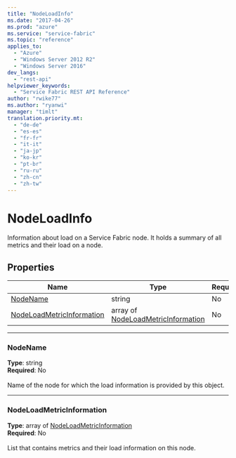 ```yaml
---
title: "NodeLoadInfo"
ms.date: "2017-04-26"
ms.prod: "azure"
ms.service: "service-fabric"
ms.topic: "reference"
applies_to: 
  - "Azure"
  - "Windows Server 2012 R2"
  - "Windows Server 2016"
dev_langs: 
  - "rest-api"
helpviewer_keywords: 
  - "Service Fabric REST API Reference"
author: "rwike77"
ms.author: "ryanwi"
manager: "timlt"
translation.priority.mt: 
  - "de-de"
  - "es-es"
  - "fr-fr"
  - "it-it"
  - "ja-jp"
  - "ko-kr"
  - "pt-br"
  - "ru-ru"
  - "zh-cn"
  - "zh-tw"
---
```

# NodeLoadInfo

Information about load on a Service Fabric node. It holds a summary of all metrics and their load on a node.

## Properties
| Name | Type | Required |
| --- | --- | --- |
| [NodeName](#nodename) | string | No |
| [NodeLoadMetricInformation](#nodeloadmetricinformation) | array of [NodeLoadMetricInformation](model-NodeLoadMetricInformation.md) | No |

____
### NodeName
__Type__: string <br/>
__Required__: No<br/>
<br/>
Name of the node for which the load information is provided by this object.

____
### NodeLoadMetricInformation
__Type__: array of [NodeLoadMetricInformation](model-NodeLoadMetricInformation.md) <br/>
__Required__: No<br/>
<br/>
List that contains metrics and their load information on this node.
